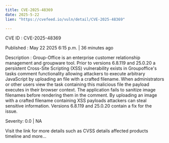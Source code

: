 ```yaml
---
title: CVE-2025-48369
date: 2025-5-22
lien: "https://cvefeed.io/vuln/detail/CVE-2025-48369"

---
```


CVE ID : CVE-2025-48369

Published :  May 22
2025
6:15 p.m. | 36 minutes ago

Description : Group-Office is an enterprise customer relationship management and groupware tool. Prior to versions 6.8.119 and 25.0.20
a persistent Cross-Site Scripting (XSS) vulnerability exists in Groupoffice's tasks comment functionality
allowing attackers to execute arbitrary JavaScript by uploading an file with a crafted filename. When administrators or other users view the task containing this malicious file
the payload executes in their browser context. The application fails to sanitize image filenames before rendering them in the comment. By uploading an image with a crafted filename containing XSS payloads
attackers can steal sensitive information. Versions 6.8.119 and 25.0.20 contain a fix for the issue.

Severity: 0.0 | NA

Visit the link for more details
such as CVSS details
affected products
timeline
and more...

